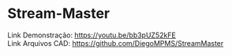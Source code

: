 # Stream-Master
Link Demonstração: https://youtu.be/bb3pUZ52kFE  
Link Arquivos CAD: https://github.com/DiegoMPMS/StreamMaster  
